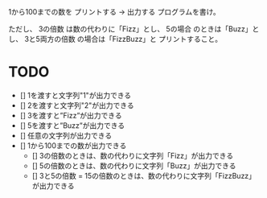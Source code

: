 1から100までの数を
プリントする → 出力する
プログラムを書け。

ただし、
3の倍数
は数の代わりに「Fizz」とし、
5の場合
のときは「Buzz」とし、
3と5両方の倍数
の場合は「FizzBuzz」と
プリントすること。

TODO
=================

- [] 1を渡すと文字列"1"が出力できる
- [] 2を渡すと文字列"2"が出力できる
- [] 3を渡すと”Fizz”が出力できる
- [] 5を渡すと”Buzz”が出力できる
- [] 任意の文字列が出力できる
- [] 1から100までの数が出力できる
  - [] 3の倍数のときは、数の代わりに文字列「Fizz」が出力できる
  - [] 5の倍数のときは、数の代わりに文字列「Buzz」が出力できる
  - [] 3と5の倍数 = 15の倍数のときは、数の代わりに文字列「FizzBuzz」が出力できる

